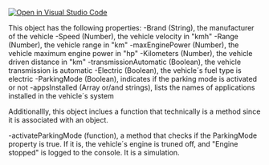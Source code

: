 [![Open in Visual Studio Code](https://classroom.github.com/assets/open-in-vscode-718a45dd9cf7e7f842a935f5ebbe5719a5e09af4491e668f4dbf3b35d5cca122.svg)](https://classroom.github.com/online_ide?assignment_repo_id=14339718&assignment_repo_type=AssignmentRepo)

This object has the following properties:
-Brand (String), the manufacturer of the vehicle
-Speed (Number), the vehicle velocity in "kmh"
-Range (Number), the vehicle range in "km"
-maxEnginePower (Number), the vehicle maximum engine power in "hp"
-Kilometers (Number), the vehicle driven distance in "km"
-transmissionAutomatic (Boolean), the vehicle transmission is automatic
-Electric (Boolean), the vehicle´s fuel type is electric
-ParkingMode (Boolean), indicates if the parking mode is activated or not
-appsInstalled (Array or/and strings), lists the names of applications installed in the vehicle´s system

Additionallly, this object inclues a function that technically is a method since it is associated with an object.

-activateParkingMode (function), a method that checks if the ParkingMode property is true. If it is, the vehicle´s engine is truned off, and "Engine stopped" is logged to the console. It is a simulation.
